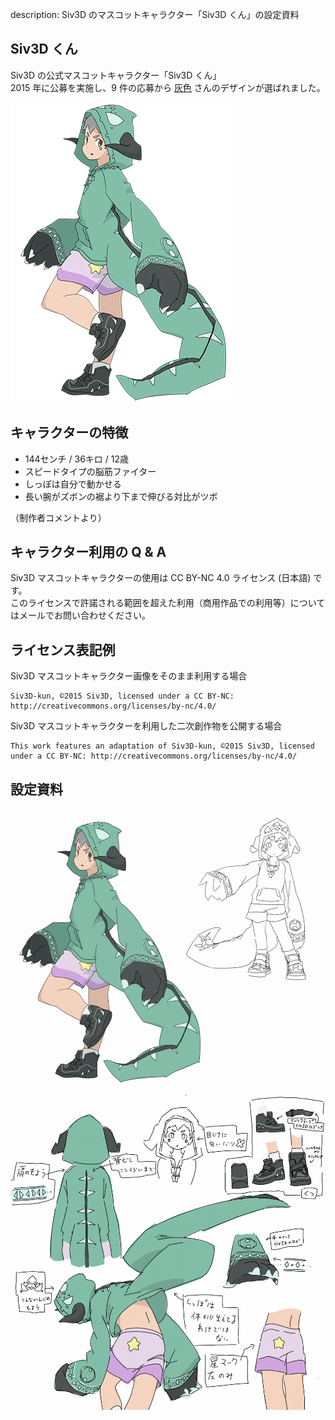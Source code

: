 description: Siv3D のマスコットキャラクター「Siv3D くん」の設定資料

## Siv3D くん

Siv3D の公式マスコットキャラクター「Siv3D くん」  
2015 年に公募を実施し、9 件の応募から [灰色](https://www.pixiv.net/member.php?id=2177957) さんのデザインが選ばれました。

![](https://github.com/Siv3D/siv3d.docs.images/blob/master/mascot/siv3d-kun.png?raw=true)

## キャラクターの特徴
- 144センチ / 36キロ / 12歳
- スピードタイプの脳筋ファイター
- しっぽは自分で動かせる
- 長い腕がズボンの裾より下まで伸びる対比がツボ

（制作者コメントより）

## キャラクター利用の Q & A
Siv3D マスコットキャラクターの使用は CC BY-NC 4.0 ライセンス (日本語) です。  
このライセンスで許諾される範囲を超えた利用（商用作品での利用等）についてはメールでお問い合わせください。

## ライセンス表記例
Siv3D マスコットキャラクター画像をそのまま利用する場合
```
Siv3D-kun, ©2015 Siv3D, licensed under a CC BY-NC: http://creativecommons.org/licenses/by-nc/4.0/
```

Siv3D マスコットキャラクターを利用した二次創作物を公開する場合

```
This work features an adaptation of Siv3D-kun, ©2015 Siv3D, licensed under a CC BY-NC: http://creativecommons.org/licenses/by-nc/4.0/
```

## 設定資料

![](https://github.com/Siv3D/siv3d.docs.images/blob/master/mascot/siv3d-kun-detail-1.png?raw=true)

![](https://github.com/Siv3D/siv3d.docs.images/blob/master/mascot/siv3d-kun-detail-2.png?raw=true)